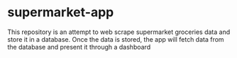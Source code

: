 # supermarket-app
This repository is an attempt to web scrape supermarket groceries data and store it in a database. Once the data is stored, the app will fetch data from the database and present it through a dashboard
